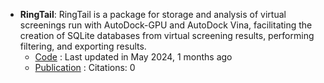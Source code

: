 - **RingTail**: RingTail is a package for storage and analysis of virtual screenings run with AutoDock-GPU and AutoDock Vina, facilitating the creation of SQLite databases from virtual screening results, performing filtering, and exporting results.
	- [Code](https://github.com/forlilab/Ringtail#getting-started) : Last updated in May 2024, 1 months ago
	- [Publication](https://doi.org/10.1021/acs.jcim.3c00166) : Citations: 0
